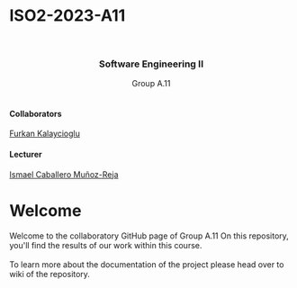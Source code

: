 # ISO2-2023-A11
<br />
  
  <h3 align="center">Software Engineering II</h3>

  <p align="center">
    Group A.11
    <br />
    <br />
    <h4>Collaborators</h4>
    <a href="mailto:Furkan.Kalaycioglu@alu.uclm.es">Furkan Kalaycioglu</a><br>
    
   
   
   </p>
</div>

 <h4>Lecturer</h4>
    <a href="mailto:Ismael.Caballero@uclm.es">Ismael Caballero Muñoz-Reja</a>

# Welcome
Welcome to the collaboratory GitHub page of Group A.11 On this repository, you'll find the results of our work within this course. 
<br>
<br>
To learn more about the documentation of the project please head over to wiki of the repository.
